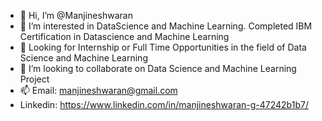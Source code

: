 - 👋 Hi, I’m @Manjineshwaran
- 👀 I’m interested in DataScience and Machine Learning. Completed IBM Certification in Datascience and Machine Learning
- 🌱 Looking for Internship or Full Time Opportunities in the field of Data Science and Machine Learning
- 💞️ I’m looking to collaborate on Data Science and Machine Learning Project
- 📫 Email: manjineshwaran@gmail.com
- Linkedin: https://www.linkedin.com/in/manjineshwaran-g-47242b1b7/

<!---
Manjineshwaran/Manjineshwaran is a ✨ special ✨ repository because its `README.md` (this file) appears on your GitHub profile.
You can click the Preview link to take a look at your changes.
--->
